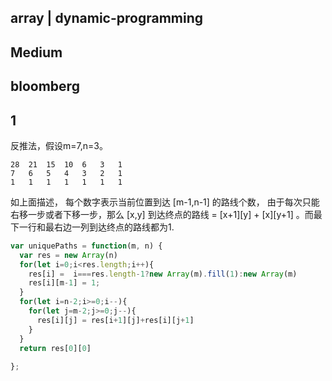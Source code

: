 ## array | dynamic-programming
## Medium
## bloomberg

## 1
反推法，假设m=7,n=3。
```
28  21  15  10  6   3   1
7   6   5   4   3   2   1
1   1   1   1   1   1   1
```
如上面描述， 每个数字表示当前位置到达 [m-1,n-1] 的路线个数， 由于每次只能右移一步或者下移一步，那么 [x,y] 到达终点的路线 = [x+1][y] + [x][y+1] 。而最下一行和最右边一列到达终点的路线都为1.

```js
var uniquePaths = function(m, n) {
  var res = new Array(n)
  for(let i=0;i<res.length;i++){
    res[i] =  i===res.length-1?new Array(m).fill(1):new Array(m)
    res[i][m-1] = 1;
  }
  for(let i=n-2;i>=0;i--){
    for(let j=m-2;j>=0;j--){
      res[i][j] = res[i+1][j]+res[i][j+1]
    }
  }
  return res[0][0]
  
};

```